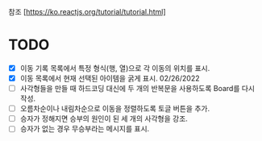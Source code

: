참조 [https://ko.reactjs.org/tutorial/tutorial.html]

# TODO

- [x] 이동 기록 목록에서 특정 형식(행, 열)으로 각 이동의 위치를 표시. 
- [x] 이동 목록에서 현재 선택된 아이템을 굵게 표시. 02/26/2022
- [ ] 사각형들을 만들 때 하드코딩 대신에 두 개의 반복문을 사용하도록 Board를 다시 작성.
- [ ] 오름차순이나 내림차순으로 이동을 정렬하도록 토글 버튼을 추가.
- [ ] 승자가 정해지면 승부의 원인이 된 세 개의 사각형을 강조.
- [ ] 승자가 없는 경우 무승부라는 메시지를 표시.
